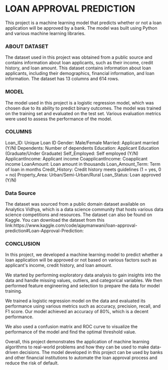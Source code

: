 <h1>LOAN APPROVAL PREDICTION</h1>
This project is a machine learning model that predicts whether or not a loan application will be approved by a bank. The model was built using Python and various machine learning libraries.
<h3>ABOUT DATASET</h3>
The dataset used in this project was obtained from a public source and contains information about loan applicants, such as their income, credit history, and loan amount. This dataset contains information about loan applicants, including their demographics, financial information, and loan information. The dataset has 13 columns and 614 rows.
<h3>MODEL</h3>
The model used in this project is a logistic regression model, which was chosen due to its ability to predict binary outcomes. The model was trained on the training set and evaluated on the test set. Various evaluation metrics were used to assess the performance of the model.
<h3>COLUMNS</h3>
Loan_ID: Unique Loan ID
Gender: Male/Female
Married: Applicant married (Y/N)
Dependents: Number of dependents
Education: Applicant Education (Graduate/Under Graduate)
Self_Employed: Self employed (Y/N)
ApplicantIncome: Applicant income
CoapplicantIncome: Coapplicant income
LoanAmount: Loan amount in thousands
Loan_Amount_Term: Term of loan in months
Credit_History: Credit history meets guidelines (1 = yes, 0 = no)
Property_Area: Urban/Semi-Urban/Rural
Loan_Status: Loan approved (Y/N)
<h3>Data Source</h3>
The dataset was sourced from a public domain dataset available on Analytics Vidhya, which is a data science community that hosts various data science competitions and resources. The dataset can also be found on Kaggle.
You can download the dataset from this link:https://www.kaggle.com/code/ajaymanwani/loan-approval-prediction#Loan-Approval-Prediction:
<h3>CONCLUSION</h3>
In this project, we developed a machine learning model to predict whether a loan application will be approved or not based on various factors such as applicant's income, credit history, and loan amount.

We started by performing exploratory data analysis to gain insights into the data and handle missing values, outliers, and categorical variables. We then performed feature engineering and selection to prepare the data for model training.

We trained a logistic regression model on the data and evaluated its performance using various metrics such as accuracy, precision, recall, and F1 score. Our model achieved an accuracy of 80%, which is a decent performance.

We also used a confusion matrix and ROC curve to visualize the performance of the model and find the optimal threshold value.

Overall, this project demonstrates the application of machine learning algorithms to real-world problems and how they can be used to make data-driven decisions. The model developed in this project can be used by banks and other financial institutions to automate the loan approval process and reduce the risk of default.
